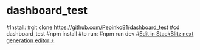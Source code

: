 # dashboard_test
#Install:
#git clone https://github.com/Pepinko81/dashboard_test
#cd dashboard_test
#npm install
#to run:
#npm run dev
#[Edit in StackBlitz next generation editor ⚡️](https://stackblitz.com/~/github.com/Pepinko81/dashboard_test)
